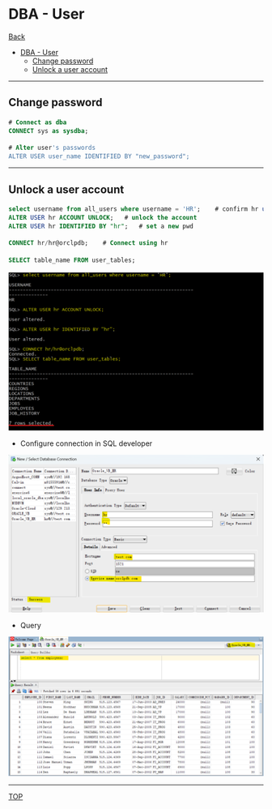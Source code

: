 # DBA - User

[Back](../../index.md)

- [DBA - User](#dba---user)
  - [Change password](#change-password)
  - [Unlock a user account](#unlock-a-user-account)

---

## Change password

```sql
# Connect as dba
CONNECT sys as sysdba;

# Alter user's passwords
ALTER USER user_name IDENTIFIED BY "new_password";

```

---

## Unlock a user account

```sql
select username from all_users where username = 'HR';    # confirm hr user exist.
ALTER USER hr ACCOUNT UNLOCK;   # unlock the account
ALTER USER hr IDENTIFIED BY "hr";   # set a new pwd

CONNECT hr/hr@orclpdb;    # Connect using hr

SELECT table_name FROM user_tables;
```

![lab_unlock_user](./pic/lab_unlock_user.png)

- Configure connection in SQL developer

![lab_unlock_user](./pic/lab_unlock_user02.png)

- Query

![lab_unlock_user](./pic/lab_unlock_user03.png)

---

[TOP](#dba---user)
